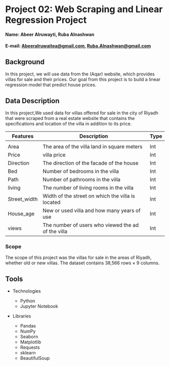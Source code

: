
# Project 02: Web Scraping and Linear Regression Project



#### Name: Abeer Alruwayti, Ruba Alnashwan
#### E-mail: Abeeralruwaitea@gmail.com, Ruba.Alnashwan@gmail.com

## Background
In this project, we will use data from the (Aqar) website, which provides villas for sale and their prices. Our goal from this project is to build a linear regression model that predict house prices.


## Data Description

In this project,We used data for villas offered for sale in the city of Riyadh that were scraped from a real estate website that contains the specifications and location of the villa in addition to its price.


 |Features|Description                                                                          |  Type  |
 |-------|--------------------------------------------------------------------------------------|--------|
 |                                                                                                       |
 | Area |   The area of the villa land in square meters	                                  | Int |
 | Price |  villa price	                                                                      | Int |
 | Direction | The direction of the facade of the house                                                                               | Int | 
 | Bed |  Number of bedrooms in the villa	                                                                                      | Int |
 | Path |  Number of pathrooms in the villa	                                                                                     | Int |
 | living |  The number of living rooms in the villa	                                                                                   | Int |
 | Street_width |  Width of the street on which the villa is located	                                                                             | Int |
 | House_age |   New or used villa and how many years of use	                                                                                 | Int |
 | views |   The number of users who viewed the ad of the villa	                                                                                   | Int |





  ### Scope
  
The scope of this project was the villas for sale in the areas of Riyadh, whether old or new villas.
The dataset contains 38,566 rows × 9 columns.
 

## Tools

* Technologies

  * Python
  * Jupyter Notebook
  
  
* Libraries

  * Pandas
  * NumPy
  * Seaborn
  * Matplotlib
  * Requests
  * sklearn
  * BeautifulSoup
  
  
